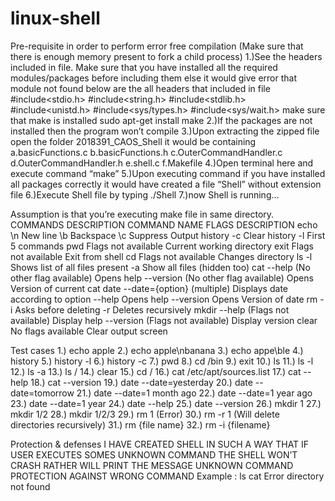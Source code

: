 # linux-shell
Pre-requisite in order to perform error free compilation (Make sure that there is enough memory present to fork a child process)
1.)See the headers included in file. Make sure that you have installed all the required modules/packages before including them else it would give error that module not found below are the all headers that included in file
#include<stdio.h>
#include<string.h>
#include<stdlib.h>
#include<unistd.h>
#include<sys/types.h>
#include<sys/wait.h>
make sure that make is installed sudo apt-get install make
2.)If the packages are not installed then the program won’t compile
3.)Upon extracting the zipped file open the folder 2018391_CAOS_Shell it would be containing
a.basicFunctions.c
b.basicFunctions.h
c.OuterCommandHandler.c
d.OuterCommandHandler.h
e.shell.c
f.Makefile
4.)Open terminal here and execute command “make”
5.)Upon executing command if you have installed all packages correctly it would have created a file “Shell” without extension file
6.)Execute Shell file by typing ./Shell
7.)now Shell is running…

Assumption is that you’re executing make file in same directory.
COMMANDS DESCRIPTION
COMMAND NAME	FLAGS					DESCRIPTION
echo		\\n					New line
		\\b					Backspace
		\\c 					Suppress Output
history		-c					Clear history
		-l					First 5 commands
pwd		Flags not available			Current working directory
exit		Flags not available			Exit from shell
cd		Flags not available			Changes directory
ls		-l					Shows list of all files present
		-a					Show all files (hidden too)
cat		--help 	(No other flag available)	Opens help
		--version (No other flag available)	Opens Version of current cat
date		--date={option} (multiple)		Displays date according to option
		--help 	Opens help
		--version				Opens Version of date
rm		-i					Asks before deleting
		-r					Deletes recursively
mkdir		--help 					(Flags not available)	Display help
		--version 				(Flags not available)	Display version
clear		No flags available			Clear output screen

Test cases
1.)	echo apple
2.)	echo apple\\nbanana
3.)	echo appe\\ble
4.)	history
5.)	history -l
6.)	history -c
7.)	pwd
8.)	cd /bin
9.)	exit
10.)	 ls 
11.)	 ls -l
12.)	 ls -a
13.)	 ls /
14.)	 clear
15.)	 cd /
16.)	 cat /etc/apt/sources.list
17.)	cat --help
18.)	cat --version
19.)	date --date=yesterday
20.)	date --date=tomorrow
21.)	date --date=1 month ago
22.)	date --date=1 year ago
23.)	date --date=1 year
24.)	date --help
25.)	date --version
26.)	 mkdir 1
27.)	 mkdir 1/2
28.)	 mkdir 1/2/3
29.)	 rm 1	(Error)
30.)	 rm -r 1	(Will delete directories recursively)
31.)	 rm {file name}
32.)	 rm -i {filename}


Protection & defenses
I HAVE CREATED SHELL IN SUCH A WAY THAT IF USER EXECUTES SOMES UNKNOWN COMMAND THE SHELL WON’T CRASH RATHER WILL PRINT THE MESSAGE UNKNOWN COMMAND
PROTECTION AGAINST WRONG COMMAND 
Example : ls cat
Error directory not found

